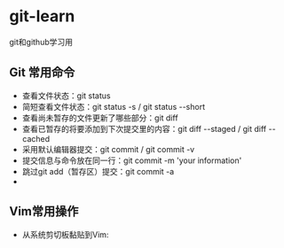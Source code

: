 # git-learn
git和github学习用
## Git 常用命令
- 查看文件状态：git status
- 简短查看文件状态：git status -s / git status --short
- 查看尚未暂存的文件更新了哪些部分：git diff
- 查看已暂存的将要添加到下次提交里的内容：git diff --staged / git diff --cached
- 采用默认编辑器提交：git commit / git commit -v
- 提交信息与命令放在同一行：git commit -m 'your information'
- 跳过git add（暂存区）提交：git commit -a
-  

## Vim常用操作
- 从系统剪切板黏贴到Vim:

